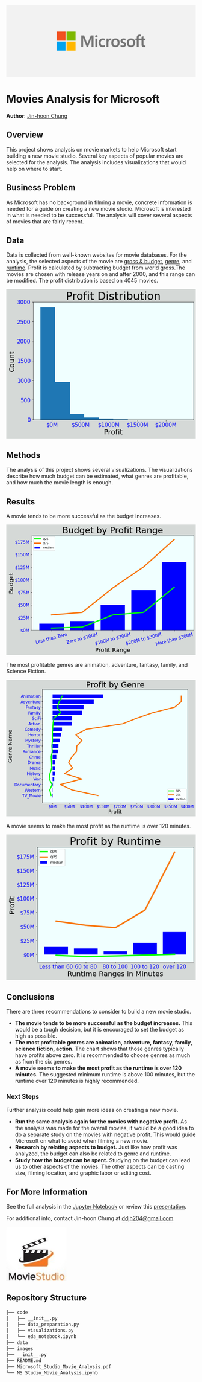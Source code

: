 ![microsoft logo](./images/ms_logo.jpg)

# Movies Analysis for Microsoft

**Author**: [Jin-hoon Chung](mailto:ddjh204@gmail.com)

## Overview

This project shows analysis on movie markets to help Microsoft start building a new movie studio. Several key aspects of popular movies are selected for the analysis. The analysis includes visualizations that would help on where to start.

## Business Problem

As Microsoft has no background in filming a movie, concrete information is needed for a guide on creating a new movie studio. Microsoft is interested in what is needed to be successful. The analysis will cover several aspects of movies that are fairly recent.

## Data

Data is collected from well-known websites for movie databases. For the analysis, the selected aspects of the movie are [gross & budget](https://www.the-numbers.com/), [genre](https://www.themoviedb.org/), and [runtime](https://www.imdb.com/). Profit is calculated by subtracting budget from world gross.The movies are chosen with release years on and after 2000, and this range can be modified. The profit distribution is based on 4045 movies.

![profit](./images/profit_dist.png)

## Methods

The analysis of this project shows several visualizations. The visualizations describe how much budget can be estimated, what genres are profitable, and how much the movie length is enough.

## Results

A movie tends to be more successful as the budget increases.

![movie budget](./images/budget_dist.png)

The most profitable genres are animation, adventure, fantasy, family, and Science Fiction.

![genre](./images/genre_popularity.png)

A movie seems to make the most profit as the runtime is over 120 minutes.

![runtime](./images/movie_runtime_dist.png)

## Conclusions

There are three recommendations to consider to build a new movie studio.

- **The movie tends to be more successful as the budget increases.** This would be a tough decision, but it is encouraged to set the budget as high as possible.
- **The most profitable genres are animation, adventure, fantasy, family, science fiction, action.** The chart shows that those genres typically have profits above zero. It is recommended to choose genres as much as from the six genres.
- **A movie seems to make the most profit as the runtime is over 120 minutes.** The suggested minimum runtime is above 100 minutes, but the runtime over 120 minutes is highly recommended.

### Next Steps

Further analysis could help gain more ideas on creating a new movie.

- **Run the same analysis again for the movies with negative profit.** As the analysis was made for the overall movies, it would be a good idea to do a separate study on the movies with negative profit. This would guide Microsoft on what to avoid when filming a new movie.
- **Research by relating aspects to budget.** Just like how profit was analyzed, the budget can also be related to genre and runtime.
- **Study how the budget can be spent.** Studying on the budget can lead us to other aspects of the movies. The other aspects can be casting size, filming location, and graphic labor or editing cost.

## For More Information

See the full analysis in the [Jupyter Notebook](./MS_Studio_Movie_Analysis.ipynb) or review this [presentation](./Microsoft_Studio_Movie_Analysis.pdf).

For additional info, contact Jin-hoon Chung at [ddjh204@gmail.com](mailto:ddjh204@gmail.com)

![logo](./images/ms_ms.jpg)

## Repository Structure

```
├── code
│   ├── __init__.py
│   ├── data_preparation.py
│   ├── visualizations.py
│   └── eda_notebook.ipynb
├── data
├── images
├── __init__.py
├── README.md
├── Microsoft_Studio_Movie_Analysis.pdf
└── MS Studio_Movie_Analysis.ipynb
```